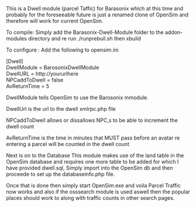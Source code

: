 This is a Dwell module (parcel Taffic) for Barasonix which at this time and probably for the foreseeable future is just a renamed clone of OpenSim and therefore will work for current OpenSim.

To compile: Simply add the Barasonix-Dwell-Module folder to the addon-modules
directory and re run ./runprebuil.sh then xbuild

To configure  : Add the following to opensim.ini 

[Dwell]             
    DwellModule = BarosonixDwellModule              
    DwellURL = http://yoururlhere               
    NPCaddToDwell = false               
    AvReturnTime = 5                

DwellModule tells OpenSim to use the Barosonix mmodule.

DwellUrl is the url to the dwell xmlrpc.php file

NPCaddToDwell allows or dissallows NPC,s to be able to increment the dwell count

AvReturnTime is the time in minutes that MUST pass before an avatar re entering a parcel will be counted in the dwell count

Next is on to the Database
This module makes use of the land table in the OpenSim database and requires one more table to be added for which I have provided dwell.sql, Simply import into the OpenSim db and then proceede to set up the databaseinfo.php file.

Once that is done then simply start OpenSim.exe and voila Parcel Traffic now works and also if the osssearch module is used aswell then the popular places should work to along with traffic counts in other search pages.



